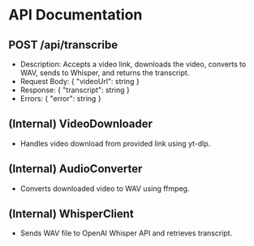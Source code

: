 # API Documentation

## POST /api/transcribe
- Description: Accepts a video link, downloads the video, converts to WAV, sends to Whisper, and returns the transcript.
- Request Body: { "videoUrl": string }
- Response: { "transcript": string }
- Errors: { "error": string }

## (Internal) VideoDownloader
- Handles video download from provided link using yt-dlp.

## (Internal) AudioConverter
- Converts downloaded video to WAV using ffmpeg.

## (Internal) WhisperClient
- Sends WAV file to OpenAI Whisper API and retrieves transcript. 